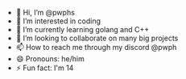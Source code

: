 - 👋 Hi, I’m @pwphs
- 👀 I’m interested in coding
- 🌱 I’m currently learning golang and C++
- 💞️ I’m looking to collaborate on many big projects
- 📫 How to reach me through my discord @pwph
- 😄 Pronouns: he/him
- ⚡ Fun fact: I'm 14

<!---
pwphs/pwphs is a ✨ special ✨ repository because its `README.md` (this file) appears on your GitHub profile.
You can click the Preview link to take a look at your changes.
--->
